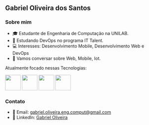 ## Gabriel Oliveira dos Santos

### Sobre mim
- 🎓 Estudante de Engenharia de Computação na UNILAB.
- 📢 Estudando DevOps no programa IT Talent.
- 💻 Interesses: Desenvolvimento Mobile, Desenvolvimento Web e DevOps
- 💬 Vamos conversar sobre Web, Mobile, Iot.

Atualmente focado nessas Tecnologias:
<div>
  <img wdth='50' height='50' src="https://cdn.jsdelivr.net/gh/devicons/devicon@latest/icons/androidstudio/androidstudio-original.svg" />
  <img wdth='50' height='50' src="https://cdn.jsdelivr.net/gh/devicons/devicon@latest/icons/arduino/arduino-original-wordmark.svg" />
  <img wdth='50' height='50' src="https://cdn.jsdelivr.net/gh/devicons/devicon@latest/icons/java/java-original.svg" />
  <img wdth='50' height='50' src="https://cdn.jsdelivr.net/gh/devicons/devicon@latest/icons/spring/spring-original.svg" />  

</div> 

### Contato

- 📧 Email: gabriel.oliveira.eng.comput@gmail.com
- 💼 LinkedIn: [Gabriel Oliveira](https://www.linkedin.com/in/gabriel-oliveira-5100b129b/)
